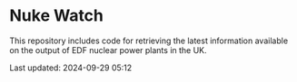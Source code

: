 # Nuke Watch

This repository includes code for retrieving the latest information available on the output of EDF nuclear power plants in the UK.

Last updated: 2024-09-29 05:12